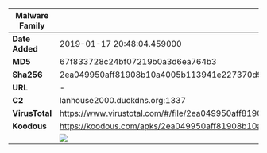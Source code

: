 | Malware Family | SandroRat                                                    |
| -------------- | ------------------------------------------------------------ |
| **Date Added** | 2019-01-17 20:48:04.459000                                                   |
| **MD5**        | 67f833728c24bf07219b0a3d6ea764b3                             |
| **Sha256**     | 2ea049950aff81908b10a4005b113941e227370d96a0186ddbad234e3e36af9c |
| **URL**        | -                                                            |
| **C2**         | lanhouse2000.duckdns.org:1337 |
| **VirusTotal** | https://www.virustotal.com/#/file/2ea049950aff81908b10a4005b113941e227370d96a0186ddbad234e3e36af9c/detection |
| **Koodous**    | https://koodous.com/apks/2ea049950aff81908b10a4005b113941e227370d96a0186ddbad234e3e36af9c |
|                | ![](../assets/2ea049950aff81908b10a4005b113941e227370d96a0186ddbad234e3e36af9c.png) |